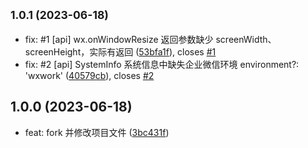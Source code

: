 ## <small>1.0.1 (2023-06-18)</small>

* fix: #1 [api] wx.onWindowResize 返回参数缺少 screenWidth、screenHeight，实际有返回 ([53bfa1f](https://github.com/xiaweiss/miniprogram-type/commit/53bfa1f)), closes [#1](https://github.com/xiaweiss/miniprogram-type/issues/1)
* fix: #2 [api] SystemInfo 系统信息中缺失企业微信环境 environment?: 'wxwork' ([40579cb](https://github.com/xiaweiss/miniprogram-type/commit/40579cb)), closes [#2](https://github.com/xiaweiss/miniprogram-type/issues/2)

## 1.0.0 (2023-06-18)

* feat: fork 并修改项目文件 ([3bc431f](https://github.com/xiaweiss/miniprogram-type/commit/3bc431f))
